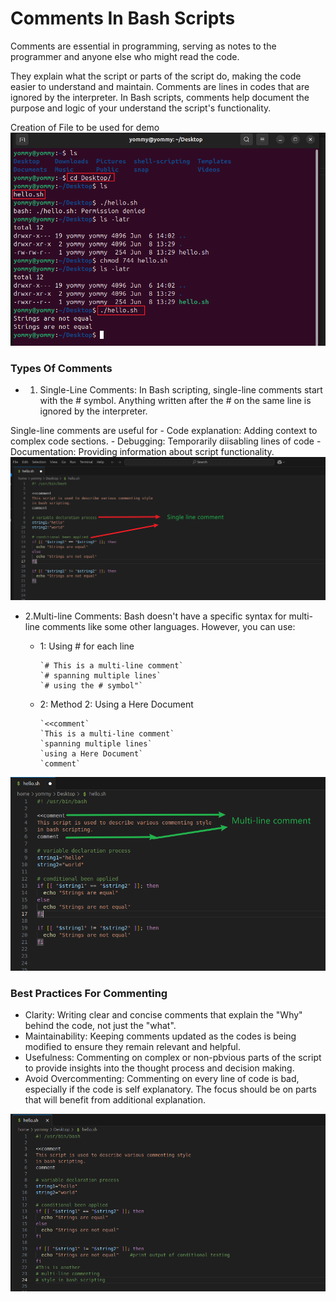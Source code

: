 # Comments In Bash Scripts

Comments are essential in programming, serving as notes to the programmer and anyone else who might read the code.

They explain what the script or parts of the script do, making the code easier to understand and maintain.
Comments are lines in codes that are ignored by the interpreter. In Bash scripts, comments help document the purpose and logic of your understand the script's functionality.

Creation of File to be used for demo
![](./img/01-file%20creation.png)

### Types Of Comments

- 1. Single-Line Comments: In Bash scripting, single-line comments start with the # symbol. Anything written after the # on the same line is ignored by the interpreter.

Single-line comments are useful for
    - Code explanation: Adding context to complex code sections.
    - Debugging: Temporarily diisabling lines of code
    - Documentation: Providing information about script functionality.
![](./img/02-single%20comment.png)

- 2.Multi-line Comments: Bash doesn't have a specific syntax for multi-line comments like some other languages. However, you can use:

  - 1: Using # for each line

        `# This is a multi-line comment`
        `# spanning multiple lines`
        `# using the # symbol"`
  - 2: Method 2: Using a Here Document

        `<<comment`
        `This is a multi-line comment`
        `spanning multiple lines`
        `using a Here Document`
        `comment`
        
![](./img/03-multi-line%20comment.png)

### Best Practices For Commenting

- Clarity: Writing clear and concise comments that explain the "Why" behind the code, not just the "what".
- Maintainability: Keeping comments updated as the codes is being modified to ensure they remain relevant and helpful.
- Usefulness: Commenting on complex or non-pbvious parts of the script to provide insights into the thought process and decision making.
- Avoid Overcommenting: Commenting on every line of code is bad, especially if the code is self explanatory. The focus should be on parts that will benefit from additional explanation.

![](./img/04-best%20practise.png)
